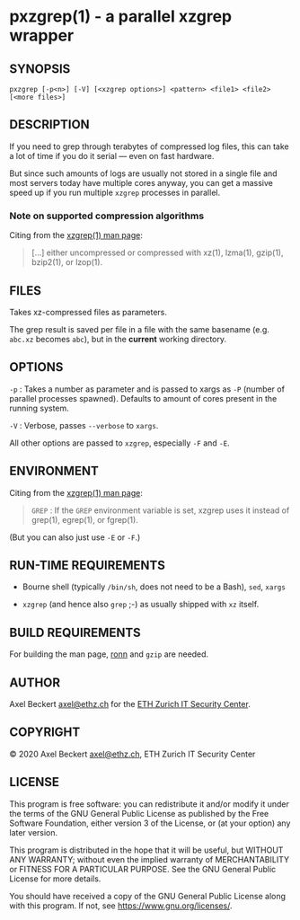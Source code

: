 pxzgrep(1) - a parallel xzgrep wrapper
======================================

SYNOPSIS
--------

```
pxzgrep [-p<n>] [-V] [<xzgrep options>] <pattern> <file1> <file2> [<more files>]
```


DESCRIPTION
-----------

If you need to grep through terabytes of compressed log files, this
can take a lot of time if you do it serial — even on fast hardware.

But since such amounts of logs are usually not stored in a single file
and most servers today have multiple cores anyway, you can get a
massive speed up if you run multiple `xzgrep` processes in parallel.

### Note on supported compression algorithms

Citing from the [xzgrep(1) man page](https://linux.die.net/man/1/xzgrep):

> […] either uncompressed or compressed with xz(1), lzma(1), gzip(1),
> bzip2(1), or lzop(1).


FILES
-----

Takes xz-compressed files as parameters.

The grep result is saved per file in a file with the same basename
(e.g. `abc.xz` becomes `abc`), but in the __current__ working directory.


OPTIONS
-------

`-p`
: Takes a number as parameter and is passed to xargs as `-P` (number
  of parallel processes spawned). Defaults to amount of cores
  present in the running system.

`-V`
: Verbose, passes `--verbose` to `xargs`.

All other options are passed to `xzgrep`, especially `-F` and `-E`.

ENVIRONMENT
-----------

Citing from the [xzgrep(1) man page](https://linux.die.net/man/1/xzgrep):

> `GREP`
> : If the `GREP` environment variable is set, xzgrep uses it instead
>   of grep(1), egrep(1), or fgrep(1).

(But you can also just use `-E` or `-F`.)


RUN-TIME REQUIREMENTS
---------------------

* Bourne shell (typically `/bin/sh`, does not need to be a Bash),
  `sed`, `xargs`

* `xzgrep` (and hence also `grep` ;-) as usually shipped with `xz`
  itself.


BUILD REQUIREMENTS
------------------

For building the man page, [ronn](https://github.com/apjanke/ronn-ng)
and `gzip` are needed.


AUTHOR
------

Axel Beckert <axel@ethz.ch> for the [ETH Zurich IT Security
Center](http://www.security.ethz.ch/).


COPYRIGHT
---------

© 2020 Axel Beckert <axel@ethz.ch>, ETH Zurich IT Security Center


LICENSE
-------

This program is free software: you can redistribute it and/or modify
it under the terms of the GNU General Public License as published by
the Free Software Foundation, either version 3 of the License, or (at
your option) any later version.

This program is distributed in the hope that it will be useful, but
WITHOUT ANY WARRANTY; without even the implied warranty of
MERCHANTABILITY or FITNESS FOR A PARTICULAR PURPOSE.  See the GNU
General Public License for more details.

You should have received a copy of the GNU General Public License
along with this program.  If not, see <https://www.gnu.org/licenses/>.
